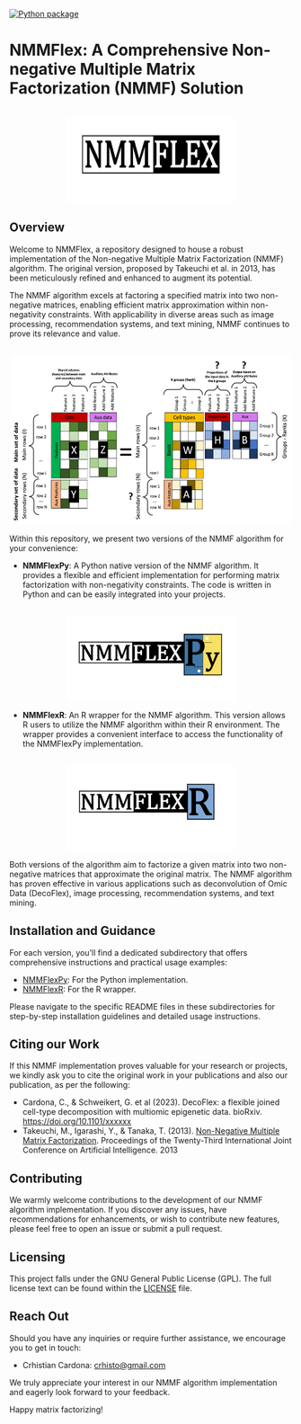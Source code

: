 [![Python package](https://github.com/crhisto/NMMFlex/actions/workflows/python-app.yml/badge.svg)](https://github.com/crhisto/NMMFlex/actions/workflows/python-app.yml)

# NMMFlex: A Comprehensive Non-negative Multiple Matrix Factorization (NMMF) Solution

<!-- Diagram with NMMFlex -->
<br />
<div align="center">
    <img src="images/NMMFlex.png" alt="Logo" width="300" height="150">
</div>

## Overview
Welcome to NMMFlex, a repository designed to house a robust implementation of the Non-negative Multiple Matrix Factorization (NMMF) algorithm. The original version, proposed by Takeuchi et al. in 2013, has been meticulously refined and enhanced to augment its potential.

The NMMF algorithm excels at factoring a specified matrix into two non-negative matrices, enabling efficient matrix approximation within non-negativity constraints. With applicability in diverse areas such as image processing, recommendation systems, and text mining, NMMF continues to prove its relevance and value.

<!-- Diagram with NMMFlex generic configuration -->
<br />
<div align="center">
    <img src="images/NMMFlex_matrix.jpg" alt="Logo" width="500" height="300">
</div>

Within this repository, we present two versions of the NMMF algorithm for your convenience:
- **NMMFlexPy**: A Python native version of the NMMF algorithm. It provides a flexible and efficient implementation for performing matrix factorization with non-negativity constraints. The code is written in Python and can be easily integrated into your projects.

<!-- Diagram with NMMFlexPy -->
<br />
<div align="center">
    <img src="images/NMMFlexPy.png" alt="Logo" width="300" height="150">
</div>

- **NMMFlexR**: An R wrapper for the NMMF algorithm. This version allows R users to utilize the NMMF algorithm within their R environment. The wrapper provides a convenient interface to access the functionality of the NMMFlexPy implementation.

<!-- Diagram with NMMFlexR -->
<br />
<div align="center">
    <img src="images/NMMFlexR.png" alt="Logo" width="300" height="150">
</div>

Both versions of the algorithm aim to factorize a given matrix into two non-negative matrices that approximate the original matrix. The NMMF algorithm has proven effective in various applications such as deconvolution of Omic Data (DecoFlex), image processing, recommendation systems, and text mining.

## Installation and Guidance
For each version, you'll find a dedicated subdirectory that offers comprehensive instructions and practical usage examples:
- [NMMFlexPy](./NMMFlexPy/NMMFlex/README.md): For the Python implementation.
- [NMMFlexR](./NMMFlexR/): For the R wrapper.

Please navigate to the specific README files in these subdirectories for step-by-step installation guidelines and detailed usage instructions.

## Citing our Work
If this NMMF implementation proves valuable for your research or projects, we kindly ask you to cite the original work in your publications and also our publication, as per the following:
- Cardona, C., & Schweikert, G. et al (2023). DecoFlex: a flexible joined cell-type decomposition with multiomic epigenetic data. bioRxiv. https://doi.org/10.1101/xxxxxx
- Takeuchi, M., Igarashi, Y., & Tanaka, T. (2013). [Non-Negative Multiple Matrix Factorization](https://www.ijcai.org/Proceedings/13/Papers/254.pdf). Proceedings of the Twenty-Third International Joint Conference on Artificial Intelligence. 2013

## Contributing
We warmly welcome contributions to the development of our NMMF algorithm implementation. If you discover any issues, have recommendations for enhancements, or wish to contribute new features, please feel free to open an issue or submit a pull request.

## Licensing
This project falls under the GNU General Public License (GPL). The full license text can be found within the [LICENSE](./LICENSE) file.

## Reach Out
Should you have any inquiries or require further assistance, we encourage you to get in touch:
- Crhistian Cardona: [crhisto@gmail.com](mailto:crhisto@gmail.com)

We truly appreciate your interest in our NMMF algorithm implementation and eagerly look forward to your feedback.

Happy matrix factorizing!
